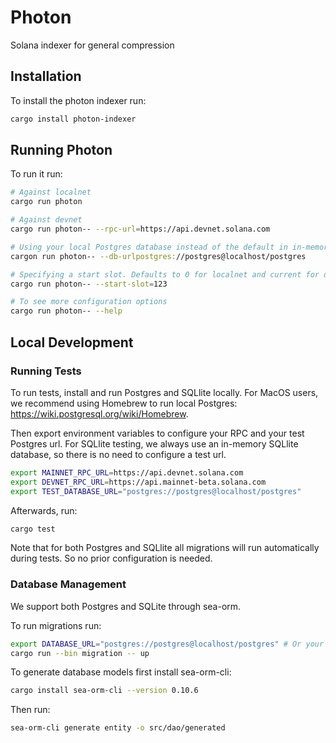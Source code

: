 # Photon

Solana indexer for general compression

## Installation

To install the photon indexer run:

```bash
cargo install photon-indexer
```

## Running Photon 

To run it run:

```bash
# Against localnet
cargo run photon

# Against devnet
cargo run photon-- --rpc-url=https://api.devnet.solana.com

# Using your local Postgres database instead of the default in in-memory SQLite db
cargon run photon-- --db-urlpostgres://postgres@localhost/postgres

# Specifying a start slot. Defaults to 0 for localnet and current for devnet/mainnet
cargo run photon-- --start-slot=123 

# To see more configuration options
cargo run photon-- --help
```

## Local Development

### Running Tests

To run tests, install and run Postgres and SQLlite locally. For MacOS users, we recommend using
Homebrew to run local Postgres: https://wiki.postgresql.org/wiki/Homebrew.

Then export environment variables to configure your RPC and your test Postgres url. For SQLlite testing,
we always use an in-memory SQLlite database, so there is no need to configure a test url.

```bash
export MAINNET_RPC_URL=https://api.devnet.solana.com
export DEVNET_RPC_URL=https://api.mainnet-beta.solana.com
export TEST_DATABASE_URL="postgres://postgres@localhost/postgres"
```

Afterwards, run:
```bash
cargo test
```

Note that for both Postgres and SQLlite all migrations will run automatically during tests. So no
prior configuration is needed.

### Database Management

We support both Postgres and SQLite through sea-orm. 

To run migrations run:
```bash
export DATABASE_URL="postgres://postgres@localhost/postgres" # Or your SQLlite database url
cargo run --bin migration -- up
```

To generate database models first install sea-orm-cli:
```bash
cargo install sea-orm-cli --version 0.10.6
```

Then run:
```bash
sea-orm-cli generate entity -o src/dao/generated
```
